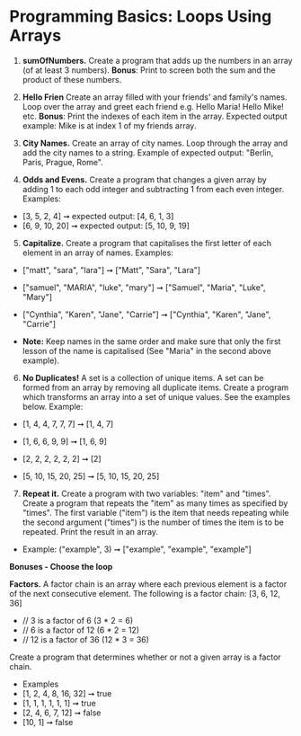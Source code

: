 # Programming Basics: Loops Using Arrays

1. **sumOfNumbers.** Create a program that adds up the numbers in an array (of at least 3 numbers). **Bonus**: Print to screen both the sum and the product of these numbers.

2. **Hello Frien** Create an array filled with your friends' and family's names. Loop over the array and greet each friend e.g. Hello Maria! Hello Mike! etc. **Bonus**: Print the indexes of each item in the array. Expected output example: Mike is at index 1 of my friends array. 

3. **City Names.** Create an array of city names. Loop through the array and add the city names to a string. Example of expected output: "Berlin, Paris, Prague, Rome". 

4. **Odds and Evens.** Create a program that changes a given array by adding 1 to each odd integer and subtracting 1 from each even integer. Examples:
* [3, 5, 2, 4] ➞ expected output: [4, 6, 1, 3]
* [6, 9, 10, 20] ➞ expected output: [5, 10, 9, 19]

5. **Capitalize.** Create a program that capitalises the first letter of each element in an array of names. Examples:
* ["matt", "sara", "lara"] ➞ ["Matt", "Sara", "Lara"]
* ["samuel", "MARIA", "luke", "mary"] ➞ ["Samuel", "Maria", "Luke", "Mary"]
* ["Cynthia", "Karen", "Jane", "Carrie"] ➞ ["Cynthia", "Karen", "Jane", "Carrie"]

* **Note:** Keep names in the same order and make sure that only the first lesson of the name is capitalised (See "Maria" in the second above example). 
	
6. **No Duplicates!** A set is a collection of unique items. A set can be formed from an array by removing all duplicate items. Create a program which transforms an array into a set of unique values. See the examples below. Example:
* [1, 4, 4, 7, 7, 7] ➞ [1, 4, 7]

* [1, 6, 6, 9, 9] ➞ [1, 6, 9]
* [2, 2, 2, 2, 2, 2] ➞ [2]
* [5, 10, 15, 20, 25] ➞ [5, 10, 15, 20, 25]

7. **Repeat it.** Create a program with two variables: "item" and "times". Create a program that repeats the "item" as many times as specified by "times". The first variable ("item") is the item that needs repeating while the second argument ("times") is the number of times the item is to be repeated. Print the result in an array.
* Example: ("example", 3) ➞ ["example", "example", "example"]

**Bonuses - Choose the loop**

**Factors.** A factor chain is an array where each previous element is a factor of the next consecutive element. The following is a factor chain:
[3, 6, 12, 36]

* // 3 is a factor of 6 (3 * 2 = 6)
* // 6 is a factor of 12 (6 * 2 = 12)
* // 12 is a factor of 36 (12 * 3 = 36)

Create a program that determines whether or not a given array is a factor chain.
* Examples
* [1, 2, 4, 8, 16, 32] ➞ true
* [1, 1, 1, 1, 1, 1] ➞ true
* [2, 4, 6, 7, 12] ➞ false
* [10, 1] ➞ false
